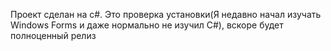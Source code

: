 Проект сделан на c#. Это проверка установки(Я недавно начал изучать Windows Forms и даже нормально не изучил C#), вскоре будет полноценный релиз
